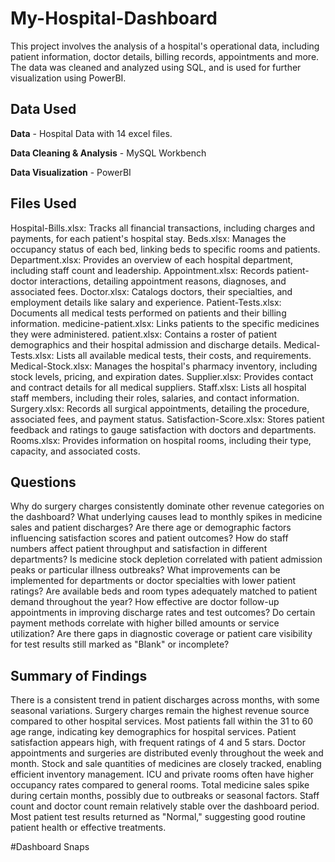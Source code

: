 # My-Hospital-Dashboard
This project involves the analysis of a hospital's operational data, including patient information, doctor details, billing records, appointments and more. The data was cleaned and analyzed using SQL, and is used for further visualization using PowerBI.

## Data Used

**Data** - Hospital Data with 14 excel files.

**Data Cleaning & Analysis** - MySQL Workbench

**Data Visualization** - PowerBI

## Files Used

Hospital-Bills.xlsx: Tracks all financial transactions, including charges and payments, for each patient's hospital stay.
Beds.xlsx: Manages the occupancy status of each bed, linking beds to specific rooms and patients.
Department.xlsx: Provides an overview of each hospital department, including staff count and leadership.
Appointment.xlsx: Records patient-doctor interactions, detailing appointment reasons, diagnoses, and associated fees.
Doctor.xlsx: Catalogs doctors, their specialties, and employment details like salary and experience.
Patient-Tests.xlsx: Documents all medical tests performed on patients and their billing information.
medicine-patient.xlsx: Links patients to the specific medicines they were administered.
patient.xlsx: Contains a roster of patient demographics and their hospital admission and discharge details.
Medical-Tests.xlsx: Lists all available medical tests, their costs, and requirements.
Medical-Stock.xlsx: Manages the hospital's pharmacy inventory, including stock levels, pricing, and expiration dates.
Supplier.xlsx: Provides contact and contract details for all medical suppliers.
Staff.xlsx: Lists all hospital staff members, including their roles, salaries, and contact information.
Surgery.xlsx: Records all surgical appointments, detailing the procedure, associated fees, and payment status.
Satisfaction-Score.xlsx: Stores patient feedback and ratings to gauge satisfaction with doctors and departments.
Rooms.xlsx: Provides information on hospital rooms, including their type, capacity, and associated costs.

## Questions

Why do surgery charges consistently dominate other revenue categories on the dashboard?
What underlying causes lead to monthly spikes in medicine sales and patient discharges?
Are there age or demographic factors influencing satisfaction scores and patient outcomes?
How do staff numbers affect patient throughput and satisfaction in different departments?
Is medicine stock depletion correlated with patient admission peaks or particular illness outbreaks?
What improvements can be implemented for departments or doctor specialties with lower patient ratings?
Are available beds and room types adequately matched to patient demand throughout the year?
How effective are doctor follow-up appointments in improving discharge rates and test outcomes?
Do certain payment methods correlate with higher billed amounts or service utilization?
Are there gaps in diagnostic coverage or patient care visibility for test results still marked as "Blank" or incomplete?

## Summary of Findings

There is a consistent trend in patient discharges across months, with some seasonal variations.
Surgery charges remain the highest revenue source compared to other hospital services.
Most patients fall within the 31 to 60 age range, indicating key demographics for hospital services.
Patient satisfaction appears high, with frequent ratings of 4 and 5 stars.
Doctor appointments and surgeries are distributed evenly throughout the week and month.
Stock and sale quantities of medicines are closely tracked, enabling efficient inventory management.
ICU and private rooms often have higher occupancy rates compared to general rooms.
Total medicine sales spike during certain months, possibly due to outbreaks or seasonal factors.
Staff count and doctor count remain relatively stable over the dashboard period.
Most patient test results returned as "Normal," suggesting good routine patient health or effective treatments.

#Dashboard Snaps
